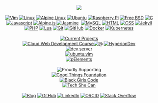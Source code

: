 <div align="center"><a href="https://git.io/streak-stats"><img src="https://github-readme-streak-stats-rosy-ten.vercel.app?user=dntstck&theme=dark&date_format=M%20j%5B%2C%20Y%5D"/></a></div><br>
<!-- Interests -->
<div align="center"><a href="https://vim.org" target="_blank"><img alt="Vim" src="https://img.shields.io/badge/Vim-181717?style=flat-square&logo=vim&logoColor=A6CE39"></a> <a href="https://linux.org" target="_blank"><img alt="Linux" src="https://img.shields.io/badge/Linux-181717?style=flat-square&logo=linux&logoColor=white"></a> <a href="https://alpinelinux.org" target="_blank"><img alt="Alpine Linux" src="https://img.shields.io/badge/Alpine-181717?style=flat-square&logo=alpinelinux"></a> <a href="https://ubuntu.com" target="_blank"><img alt="Ubuntu" src="https://img.shields.io/badge/Ubuntu-181717?style=flat-square&logo=ubuntu"></a> <a href="https://raspberrypi.org" target="_blank"><img alt="Raspberry Pi" src="https://img.shields.io/badge/-Raspberry%20Pi-181717?style=flat-square&logo=Raspberry-Pi&logoColor=C51A4A"></a> <a href="https://freebsd.org" target="_blank"><img alt="Free BSD" src="https://img.shields.io/badge/-FreeBSD-181717?style=flat-square&logo=freebsd&logoColor=maroon"></a> <a href="https://www.w3schools.com/c/c_intro.php" target="_blank"><img alt="C" src="https://img.shields.io/badge/-C-181717?style=flat-square&logo=c&logoColor=5C6BC0"></a> <a href="https://developer.mozilla.org/en-US/docs/Web/JavaScript" target="_blank"><img alt="Javascript" src="https://img.shields.io/badge/-JavaScript-181717?style=flat-square&logo=javascript"></a> <a href="https://alpinejs.dev" target="_blank"><img alt="Alpine.js" src="https://img.shields.io/badge/-Alpine.js-181717?style=flat-square&logo=alpinedotjs"></a> <a href="https://jasmine.github.io/" target="_blank"><img alt="Jasmine" src="https://img.shields.io/badge/-Jasmine-181717?style=flat-square&logo=jasmine"></a> <a href="https://www.typescriptlang.org/" target="_blank"><img alt="" src="https://img.shields.io/badge/-TypeScript-181717?style=flat-square&logo=typescript"></a> <a href="https://www.mysql.com/" target="_blank"><img alt="MySQL" src="https://img.shields.io/badge/-MySQL-181717?style=flat-square&logo=mysql"></a> <a href="https://developer.mozilla.org/en-US/docs/Web/HTML" target="_blank"><img alt="HTML" src="https://img.shields.io/badge/HTML-181717?style=flat-square&logo=html5"></a> <a href="https://developer.mozilla.org/en-US/docs/Web/CSS" target="_blank"><img alt="CSS" src="https://img.shields.io/badge/CSS-181717?style=flat-square&logo=css3&logoColor=2999F9"></a> <a href="https://jekyllrb.com" target="_blank"><img alt="Jekyll" src="https://img.shields.io/badge/-Jekyll-181717?style=flat-square&logo=jekyll"></a> <a href="https://www.php.net/" target="_blank"><img alt="PHP" src="https://img.shields.io/badge/PHP-181717?style=flat-square&logo=php"></a> <a href="https://lua.org" target="_blank"><img alt="Lua" src="https://img.shields.io/badge/Lua-181717?style=flat-square&logo=lua&logoColor=009F99"></a> <a href="https://git-scm.com" target="_blank"><img alt="Git" src="https://img.shields.io/badge/-Git-181717?style=flat-square&logo=git"></a> <a href="https://github.com" target="_blank"><img alt="GitHub" src="https://img.shields.io/badge/-GitHub-181717?style=flat-square&logo=github"></a> <a href="https://docker.com" target="_blank"><img alt="Docker" src="https://img.shields.io/badge/-Docker-181717?style=flat-square&logo=docker"></a> <a href="https://kubernetes.io" target="_blank"><img alt="Kubernetes" src="https://img.shields.io/badge/-Kubernetes-181717?style=flat-square&logo=kubernetes"></a> 
</div>
<!-- Projects -->
<br>
<div align="center"><a href="https://github.com/dntstck?tab=repositories" target="_blank"><img alt="Current Projects" src="https://img.shields.io/badge/-%20%20[Current%20Projects]%20%20-FE7A16?&logo=git&logoColor=white"></a></div>
<div align="center"><a href="https://github.com/dntstck/CWD-Bootcamp" target="_blank"><img alt="Cloud Web Development Course" src="https://img.shields.io/badge/-Cloud%20Web%20Development%20Course-151515?&logo=cloudfare&logoColor=white"></a><img alt="@" src="https://img.shields.io/badge/-@-FE7A16"> <a href="https://hyperiondev.com" target="_blank"><img alt="HyperionDev" src="https://img.shields.io/badge/-HyperionDev-151515"></a>
<div align="center"><a href="https://dntstck.github.io/blog/devserver" target="_blank"><img alt="dev server" src="https://img.shields.io/badge/-Home%20Dev%20Server-151515?&logo=raspberrypi&logoColor=C51A4A"></a></div>

<div align="center"><a href="https://github.com/dntstck/ubuntu.vim" target="_blank"><img alt="ubuntu.vim" src="https://img.shields.io/badge/-ubuntu.vim-151515?&logo=vim&logoColor=A6CE39"></a></div>

<div align="center"><a href="https://github.com/dntstck/pElements" target="_blank"><img alt="pElements" src="https://img.shields.io/badge/-pElements-151515?&logo=github&logoColor=white"></a></div><br>
 
<!-- Support -->
<div align="center"><img alt="Proudly Supporting" src="https://img.shields.io/badge/-[Proudly%20Supporting]-FE7A16?&logo=githubsponsors&logoColor=white"><br>
<a href="https://www.goodthingsfoundation.org/" target="_blank"><img alt="Good Things Foundation"" src="https://img.shields.io/badge/-Good%20Things%20Foundation-151515?&logo=githubsponsors&logoColor=white"><br>
<a href="https://www.wearebgc.org/" target="_blank"><img alt="Black Girls Code" src="https://img.shields.io/badge/-Black%20Girls%20Code-151515?&logo=githubsponsors&logoColor=white"><br>
<a href="https://www.techshecan.org/" target="_blank"><img alt="Tech She Can" src="https://img.shields.io/badge/-Tech%20She%20Can-151515?&logo=githubsponsors&logoColor=white">
</div>

<!-- Footer -->
<br>
<div align="center">
<a href="https://dntstck.github.io/blog" target="_blank"><img alt="Blog" src="https://img.shields.io/badge/-Developer%20Blog-DD4814?style=flat-square&logo=github&logoColor=black"></a> <a href="https://github.com/dntstck" target="_blank"><img alt="GitHub" src="https://img.shields.io/badge/-@dntstck-181717?style=flat-square&logo=GitHub&logoColor=white"></a> <a href="https://www.linkedin.com/in/drudelarosa" target="_blank"><img alt="LinkedIn" src="https://img.shields.io/badge/-LinkedIn-0077B5?style=flat-square&logo=Linkedin&logoColor=white"></a> <a href="https://orcid.org/0009-0003-6755-7655" target="_blank"><img alt="ORCID" src="https://img.shields.io/badge/-ORCID-A6CE39?style=flat-square&logo=ORCID&logoColor=white"></a> <a href="https://stackoverflow.com/users/28874348/dru-delarosa" target="_blank"><img alt="Stack Overflow" src="https://img.shields.io/badge/-Stack%20Overflow-FE7A16?style=flat-square&logo=Stack-Overflow&logoColor=white"></a></div>
  
